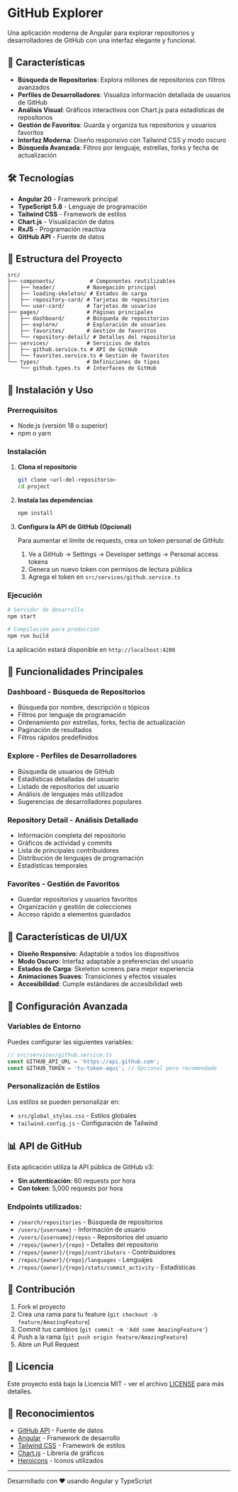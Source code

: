# GitHub Explorer

Una aplicación moderna de Angular para explorar repositorios y desarrolladores de GitHub con una interfaz elegante y funcional.

## 🚀 Características

- **Búsqueda de Repositorios**: Explora millones de repositorios con filtros avanzados
- **Perfiles de Desarrolladores**: Visualiza información detallada de usuarios de GitHub
- **Análisis Visual**: Gráficos interactivos con Chart.js para estadísticas de repositorios
- **Gestión de Favoritos**: Guarda y organiza tus repositorios y usuarios favoritos
- **Interfaz Moderna**: Diseño responsivo con Tailwind CSS y modo oscuro
- **Búsqueda Avanzada**: Filtros por lenguaje, estrellas, forks y fecha de actualización

## 🛠️ Tecnologías

- **Angular 20** - Framework principal
- **TypeScript 5.8** - Lenguaje de programación
- **Tailwind CSS** - Framework de estilos
- **Chart.js** - Visualización de datos
- **RxJS** - Programación reactiva
- **GitHub API** - Fuente de datos

## 📁 Estructura del Proyecto

```
src/
├── components/           # Componentes reutilizables
│   ├── header/          # Navegación principal
│   ├── loading-skeleton/ # Estados de carga
│   ├── repository-card/ # Tarjetas de repositorios
│   └── user-card/       # Tarjetas de usuarios
├── pages/               # Páginas principales
│   ├── dashboard/       # Búsqueda de repositorios
│   ├── explore/         # Exploración de usuarios
│   ├── favorites/       # Gestión de favoritos
│   └── repository-detail/ # Detalles del repositorio
├── services/            # Servicios de datos
│   ├── github.service.ts # API de GitHub
│   └── favorites.service.ts # Gestión de favoritos
└── types/               # Definiciones de tipos
    └── github.types.ts  # Interfaces de GitHub
```

## 🚦 Instalación y Uso

### Prerrequisitos

- Node.js (versión 18 o superior)
- npm o yarn

### Instalación

1. **Clona el repositorio**
   ```bash
   git clone <url-del-repositorio>
   cd project
   ```

2. **Instala las dependencias**
   ```bash
   npm install
   ```

3. **Configura la API de GitHub (Opcional)**
   
   Para aumentar el límite de requests, crea un token personal de GitHub:
   
   1. Ve a GitHub → Settings → Developer settings → Personal access tokens
   2. Genera un nuevo token con permisos de lectura pública
   3. Agrega el token en `src/services/github.service.ts`

### Ejecución

```bash
# Servidor de desarrollo
npm start

# Compilación para producción
npm run build
```

La aplicación estará disponible en `http://localhost:4200`

## 🎯 Funcionalidades Principales

### Dashboard - Búsqueda de Repositorios
- Búsqueda por nombre, descripción o tópicos
- Filtros por lenguaje de programación
- Ordenamiento por estrellas, forks, fecha de actualización
- Paginación de resultados
- Filtros rápidos predefinidos

### Explore - Perfiles de Desarrolladores
- Búsqueda de usuarios de GitHub
- Estadísticas detalladas del usuario
- Listado de repositorios del usuario
- Análisis de lenguajes más utilizados
- Sugerencias de desarrolladores populares

### Repository Detail - Análisis Detallado
- Información completa del repositorio
- Gráficos de actividad y commits
- Lista de principales contribuidores
- Distribución de lenguajes de programación
- Estadísticas temporales

### Favorites - Gestión de Favoritos
- Guardar repositorios y usuarios favoritos
- Organización y gestión de colecciones
- Acceso rápido a elementos guardados

## 🎨 Características de UI/UX

- **Diseño Responsivo**: Adaptable a todos los dispositivos
- **Modo Oscuro**: Interfaz adaptable a preferencias del usuario
- **Estados de Carga**: Skeleton screens para mejor experiencia
- **Animaciones Suaves**: Transiciones y efectos visuales
- **Accesibilidad**: Cumple estándares de accesibilidad web

## 🔧 Configuración Avanzada

### Variables de Entorno

Puedes configurar las siguientes variables:

```typescript
// src/services/github.service.ts
const GITHUB_API_URL = 'https://api.github.com';
const GITHUB_TOKEN = 'tu-token-aqui'; // Opcional pero recomendado
```

### Personalización de Estilos

Los estilos se pueden personalizar en:
- `src/global_styles.css` - Estilos globales
- `tailwind.config.js` - Configuración de Tailwind

## 📊 API de GitHub

Esta aplicación utiliza la API pública de GitHub v3:

- **Sin autenticación**: 60 requests por hora
- **Con token**: 5,000 requests por hora

### Endpoints utilizados:
- `/search/repositories` - Búsqueda de repositorios
- `/users/{username}` - Información de usuario
- `/users/{username}/repos` - Repositorios del usuario
- `/repos/{owner}/{repo}` - Detalles del repositorio
- `/repos/{owner}/{repo}/contributors` - Contribuidores
- `/repos/{owner}/{repo}/languages` - Lenguajes
- `/repos/{owner}/{repo}/stats/commit_activity` - Estadísticas

## 🤝 Contribución

1. Fork el proyecto
2. Crea una rama para tu feature (`git checkout -b feature/AmazingFeature`)
3. Commit tus cambios (`git commit -m 'Add some AmazingFeature'`)
4. Push a la rama (`git push origin feature/AmazingFeature`)
5. Abre un Pull Request

## 📝 Licencia

Este proyecto está bajo la Licencia MIT - ver el archivo [LICENSE](LICENSE) para más detalles.

## 🙏 Reconocimientos

- [GitHub API](https://docs.github.com/en/rest) - Fuente de datos
- [Angular](https://angular.io/) - Framework de desarrollo
- [Tailwind CSS](https://tailwindcss.com/) - Framework de estilos
- [Chart.js](https://www.chartjs.org/) - Librería de gráficos
- [Heroicons](https://heroicons.com/) - Iconos utilizados

---

Desarrollado con ❤️ usando Angular y TypeScript
